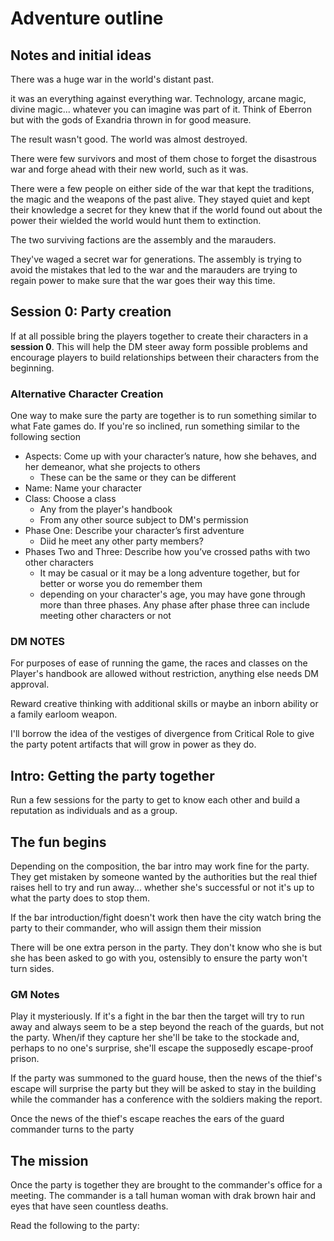 # Adventure outline

## Notes and initial ideas

There was a huge war in the world's distant past.

it was an everything against everything war. Technology, arcane magic, divine magic... whatever you can imagine was part of it. Think of Eberron but with the gods of Exandria thrown in for good measure.

The result wasn't good. The world was almost destroyed.

There were few survivors and most of them chose to forget the disastrous war and forge ahead with their new world, such as it was.

There were a few people on either side of the war that kept the traditions, the magic and the weapons of the past alive. They stayed quiet and kept their knowledge a secret for they knew that if the world found out about the power their wielded the world would hunt them to extinction.

The two surviving factions are the assembly and the marauders.

They've waged a secret war for generations. The assembly is trying to avoid the mistakes that led to the war and the marauders are trying to regain power to make sure that the war goes their way this time.

## Session 0: Party creation

If at all possible bring the players together to create their characters in a **session 0**. This will help the DM steer away form possible problems and encourage players to build relationships between their characters from the beginning.

### Alternative Character Creation

One way to make sure the party are together is to run something similar to what Fate games do. If you're so inclined, run something similar to the following section

* Aspects: Come up with your character’s nature, how she behaves, and her demeanor, what she projects to others
  * These can be the same or they can be different
* Name: Name your character
* Class: Choose a class
  * Any from the player's handbook
  * From any other source subject to DM's permission
* Phase One: Describe your character’s first adventure
  * Diid he meet any other party members?
* Phases Two and Three: Describe how you’ve crossed paths with two other characters
  * It may be casual or it may be a long adventure together, but for better or worse you do remember them
  * depending on your character's age, you may have gone through more than three phases. Any phase after phase three can include meeting other characters or not

### DM NOTES

For purposes of ease of running the game, the races and classes on the Player's handbook are allowed without restriction, anything else needs DM approval.

Reward creative thinking with additional skills or maybe an inborn ability or a family earloom weapon.

I'll borrow the idea of the vestiges of divergence from Critical Role to give the party potent artifacts that will grow in power as they do.

## **Intro: Getting the party together**

Run a few sessions for the party to get to know each other and build a reputation as individuals and as a group.

## **The fun begins**
  
Depending on the composition, the bar intro may work fine for the party. They get mistaken by someone wanted by the authorities but the real thief raises hell to try and run away... whether she's successful or not it's up to what the party does to stop them.

If the bar introduction/fight doesn't work then have the city watch bring the party to their commander, who will assign them their mission

There will be one extra person in the party. They don't know who she is but she has been asked to go with you, ostensibly to ensure the party won't turn sides.

### GM Notes

Play it mysteriously. If it's a fight in the bar then the target will try to run away and always seem to be a step beyond the reach of the guards, but not the party. When/if they capture her she'll be take to the stockade and, perhaps to no one's surprise, she'll escape the supposedly escape-proof prison.

If the party was summoned to the guard house, then the news of the thief's escape will surprise the party but they will be asked to stay in the building while the commander has a conference with the soldiers making the report.

Once the news of the thief's escape reaches the ears of the guard commander turns to the party

## The mission

Once the party is together they are brought to the commander's office for a meeting. The commander is a tall human woman with drak brown hair and eyes that have seen countless deaths.

Read the following to the party:

